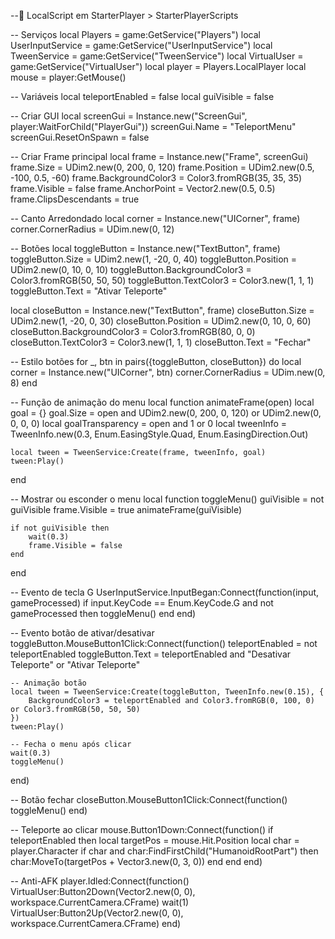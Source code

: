 --📍 LocalScript em StarterPlayer > StarterPlayerScripts

-- Serviços
local Players = game:GetService("Players")
local UserInputService = game:GetService("UserInputService")
local TweenService = game:GetService("TweenService")
local VirtualUser = game:GetService("VirtualUser")
local player = Players.LocalPlayer
local mouse = player:GetMouse()

-- Variáveis
local teleportEnabled = false
local guiVisible = false

-- Criar GUI
local screenGui = Instance.new("ScreenGui", player:WaitForChild("PlayerGui"))
screenGui.Name = "TeleportMenu"
screenGui.ResetOnSpawn = false

-- Criar Frame principal
local frame = Instance.new("Frame", screenGui)
frame.Size = UDim2.new(0, 200, 0, 120)
frame.Position = UDim2.new(0.5, -100, 0.5, -60)
frame.BackgroundColor3 = Color3.fromRGB(35, 35, 35)
frame.Visible = false
frame.AnchorPoint = Vector2.new(0.5, 0.5)
frame.ClipsDescendants = true

-- Canto Arredondado
local corner = Instance.new("UICorner", frame)
corner.CornerRadius = UDim.new(0, 12)

-- Botões
local toggleButton = Instance.new("TextButton", frame)
toggleButton.Size = UDim2.new(1, -20, 0, 40)
toggleButton.Position = UDim2.new(0, 10, 0, 10)
toggleButton.BackgroundColor3 = Color3.fromRGB(50, 50, 50)
toggleButton.TextColor3 = Color3.new(1, 1, 1)
toggleButton.Text = "Ativar Teleporte"

local closeButton = Instance.new("TextButton", frame)
closeButton.Size = UDim2.new(1, -20, 0, 30)
closeButton.Position = UDim2.new(0, 10, 0, 60)
closeButton.BackgroundColor3 = Color3.fromRGB(80, 0, 0)
closeButton.TextColor3 = Color3.new(1, 1, 1)
closeButton.Text = "Fechar"

-- Estilo botões
for _, btn in pairs({toggleButton, closeButton}) do
	local corner = Instance.new("UICorner", btn)
	corner.CornerRadius = UDim.new(0, 8)
end

-- Função de animação do menu
local function animateFrame(open)
	local goal = {}
	goal.Size = open and UDim2.new(0, 200, 0, 120) or UDim2.new(0, 0, 0, 0)
	local goalTransparency = open and 1 or 0
	local tweenInfo = TweenInfo.new(0.3, Enum.EasingStyle.Quad, Enum.EasingDirection.Out)

	local tween = TweenService:Create(frame, tweenInfo, goal)
	tween:Play()
end

-- Mostrar ou esconder o menu
local function toggleMenu()
	guiVisible = not guiVisible
	frame.Visible = true
	animateFrame(guiVisible)

	if not guiVisible then
		wait(0.3)
		frame.Visible = false
	end
end

-- Evento de tecla G
UserInputService.InputBegan:Connect(function(input, gameProcessed)
	if input.KeyCode == Enum.KeyCode.G and not gameProcessed then
		toggleMenu()
	end
end)

-- Evento botão de ativar/desativar
toggleButton.MouseButton1Click:Connect(function()
	teleportEnabled = not teleportEnabled
	toggleButton.Text = teleportEnabled and "Desativar Teleporte" or "Ativar Teleporte"

	-- Animação botão
	local tween = TweenService:Create(toggleButton, TweenInfo.new(0.15), {
		BackgroundColor3 = teleportEnabled and Color3.fromRGB(0, 100, 0) or Color3.fromRGB(50, 50, 50)
	})
	tween:Play()

	-- Fecha o menu após clicar
	wait(0.3)
	toggleMenu()
end)

-- Botão fechar
closeButton.MouseButton1Click:Connect(function()
	toggleMenu()
end)

-- Teleporte ao clicar
mouse.Button1Down:Connect(function()
	if teleportEnabled then
		local targetPos = mouse.Hit.Position
		local char = player.Character
		if char and char:FindFirstChild("HumanoidRootPart") then
			char:MoveTo(targetPos + Vector3.new(0, 3, 0))
		end
	end
end)

-- Anti-AFK
player.Idled:Connect(function()
	VirtualUser:Button2Down(Vector2.new(0, 0), workspace.CurrentCamera.CFrame)
	wait(1)
	VirtualUser:Button2Up(Vector2.new(0, 0), workspace.CurrentCamera.CFrame)
end)
